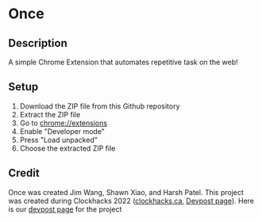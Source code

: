 # Once

## Description
A simple Chrome Extension that automates repetitive task on the web!

## Setup
1. Download the ZIP file from this Github repository
2. Extract the ZIP file
3. Go to [chrome://extensions](chrome://extensions)
4. Enable "Developer mode"
5. Press "Load unpacked"
6. Choose the extracted ZIP file 

## Credit
Once was created Jim Wang, Shawn Xiao, and Harsh Patel.
This project was created during Clockhacks 2022 ([clockhacks.ca](https://clockhacks.ca), [Devpost page](https://clockhacks.devpost.com)).
Here is our [devpost page](https://devpost.com/software/autimeation) for the project
